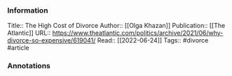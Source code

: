 
### Information
Title:: The High Cost of Divorce
Author:: [[Olga Khazan]]
Publication:: [[The Atlantic]]
URL:: https://www.theatlantic.com/politics/archive/2021/06/why-divorce-so-expensive/619041/
Read:: [[2022-06-24]]
Tags:: #divorce 
#article

### Annotations
